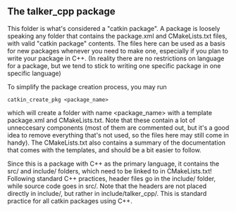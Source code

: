 ## The talker_cpp package

This folder is what's considered a "catkin package". A package is loosely speaking any folder that contains the package.xml and CMakeLists.txt files,
with valid "catkin package" contents. The files here can be used as a basis for new packages whenever you need to make one, especially if you plan to
write your package in C++. (In reality there are no restrictions on language for a package, but we tend to stick to writing one specific package in
one specific language)

To simplify the package creation process, you may run 

```
catkin_create_pkg <package_name>
```

which will create a folder with name <package_name> with a template package.xml and CMakeLists.txt. Note that these contain a lot of unneccesary components
(most of them are commented out, but it's a good idea to remove everything that's not used, so the files here may still come in handy). The CMakeLists.txt also contains a summary of the documentation that comes with the templates, and should be a bit easier to follow.

Since this is a package with C++ as the primary language, it contains the src/ and include/ folders, which need to be linked to in CMakeLists.txt!
Following standard C++ practices, header files go in the include/ folder, while source code goes in src/. Note that the headers are not placed directly in include/, but rather in include/talker_cpp/. This is standard practice for all catkin packages using C++.